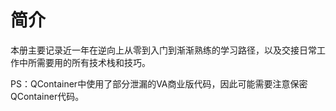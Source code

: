 # 简介
本册主要记录近一年在逆向上从零到入门到渐渐熟练的学习路径，以及交接日常工作中所需要用的所有技术栈和技巧。

PS：QContainer中使用了部分泄漏的VA商业版代码，因此可能需要注意保密QContainer代码。